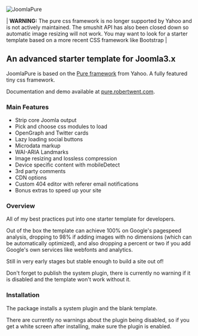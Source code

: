 ![JoomlaPure](https://s3-eu-west-1.amazonaws.com/joomlapure/images/joomlapure.png)

| **WARNING:** The pure css framework is no longer supported by Yahoo and is not actively maintained. The smushit API has also been closed down so automatic image resizing will not work. You may want to look for a starter template based on a more recent CSS framework like Bootstrap |

## An advanced starter template for Joomla3.x

JoomlaPure is based on the [Pure framework](http://purecss.io/) from Yahoo. A fully featured tiny css framework.

Documentation and demo available at [pure.robertwent.com](http://pure.robertwent.com).

### Main Features

- Strip core Joomla output
- Pick and choose css modules to load
- OpenGraph and Twitter cards
- Lazy loading social buttons
- Microdata markup
- WAI-ARIA Landmarks
- Image resizing and lossless compression
- Device specific content with mobileDetect
- 3rd party comments
- CDN options
- Custom 404 editor with referer email notifications
- Bonus extras to speed up your site

### Overview

All of my best practices put into one starter template for developers.

Out of the box the template can achieve 100% on Google's pagespeed analysis, dropping to 98% if adding images with no dimensions (which can be automatically optimized), and also dropping a percent or two if you add Google's own services like webfonts and analytics.

Still in very early stages but stable enough to build a site out of!

Don't forget to publish the system plugin, there is currently no warning if it is disabled and the template won't work without it.

### Installation

The package installs a system plugin and the blank template.

There are currently no warnings about the plugin being disabled, so if you get a white screen after installing, make sure the plugin is enabled.

